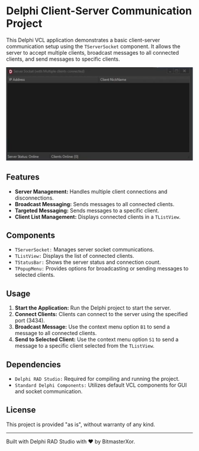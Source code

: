 <h1>Delphi Client-Server Communication Project</h1>

<p>This Delphi VCL application demonstrates a basic client-server communication setup using the <code>TServerSocket</code> component. It allows the server to accept multiple clients, broadcast messages to all connected clients, and send messages to specific clients.</p>

<!-- Replace 'screenshot.png' with the path to your actual image file -->
<p align="center">
  <img src="Preview.png" alt="Screenshot of the Delphi Client-Server Communication Application" style="max-width:100%; height:auto;">
</p>

<h2>Features</h2>
<ul>
  <li><strong>Server Management:</strong> Handles multiple client connections and disconnections.</li>
  <li><strong>Broadcast Messaging:</strong> Sends messages to all connected clients.</li>
  <li><strong>Targeted Messaging:</strong> Sends messages to a specific client.</li>
  <li><strong>Client List Management:</strong> Displays connected clients in a <code>TListView</code>.</li>
</ul>

<h2>Components</h2>
<ul>
  <li><code>TServerSocket:</code> Manages server socket communications.</li>
  <li><code>TListView:</code> Displays the list of connected clients.</li>
  <li><code>TStatusBar:</code> Shows the server status and connection count.</li>
  <li><code>TPopupMenu:</code> Provides options for broadcasting or sending messages to selected clients.</li>
</ul>

<h2>Usage</h2>
<ol>
  <li><strong>Start the Application:</strong> Run the Delphi project to start the server.</li>
  <li><strong>Connect Clients:</strong> Clients can connect to the server using the specified port (3434).</li>
  <li><strong>Broadcast Message:</strong> Use the context menu option <code>B1</code> to send a message to all connected clients.</li>
  <li><strong>Send to Selected Client:</strong> Use the context menu option <code>S1</code> to send a message to a specific client selected from the <code>TListView</code>.</li>
</ol>

<h2>Dependencies</h2>
<ul>
  <li><code>Delphi RAD Studio:</code> Required for compiling and running the project.</li>
  <li><code>Standard Delphi Components:</code> Utilizes default VCL components for GUI and socket communication.</li>
</ul>

<h2>License</h2>
<p>This project is provided "as is", without warranty of any kind.</p>

<hr>

<p>Built with Delphi RAD Studio with ❤️ by BitmasterXor.</p>
